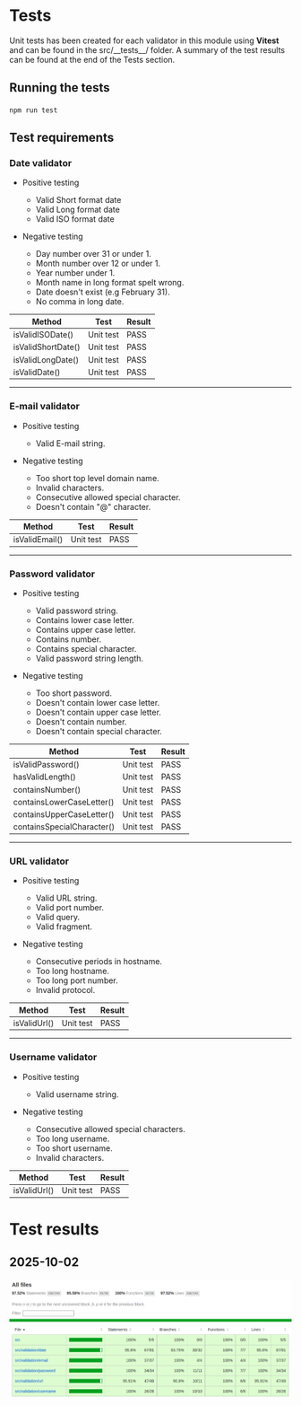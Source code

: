 # Tests

Unit tests has been created for each validator in this module using **Vitest** and can be found in the src/_\_tests__/ folder. A summary of the test results can be found at the end of the Tests section.

## Running the tests

`npm run test`

## Test requirements

### Date validator
 
* Positive testing
  * Valid Short format date
  * Valid Long format date
  * Valid ISO format date

* Negative testing
  * Day number over 31 or under 1.
  * Month number over 12 or under 1.
  * Year number under 1.
  * Month name in long format spelt wrong.
  * Date doesn't exist (e.g February 31).
  * No comma in long date.


| Method | Test | Result |
|---|---|---|
| isValidISODate() | Unit test | PASS |
| isValidShortDate() | Unit test | PASS |
| isValidLongDate() | Unit test | PASS |
| isValidDate() | Unit test | PASS |

---

### E-mail validator
 
* Positive testing
  * Valid E-mail string.


* Negative testing
  * Too short top level domain name.
  * Invalid characters.
  * Consecutive allowed special character.
  * Doesn't contain "@" character.



| Method | Test | Result |
|---|---|---|
| isValidEmail() | Unit test | PASS |

---

### Password validator
 
* Positive testing
  * Valid password string.
  * Contains lower case letter.
  * Contains upper case letter.
  * Contains number.
  * Contains special character.
  * Valid password string length.


* Negative testing
  * Too short password.
  * Doesn't contain lower case letter.
  * Doesn't contain upper case letter.
  * Doesn't contain number.
  * Doesn't contain special character.



| Method | Test | Result |
|---|---|---|
| isValidPassword() | Unit test | PASS |
| hasValidLength() | Unit test | PASS |
| containsNumber() | Unit test | PASS |
| containsLowerCaseLetter() | Unit test | PASS |
| containsUpperCaseLetter() | Unit test | PASS |
| containsSpecialCharacter() | Unit test | PASS |

---

### URL validator
 
* Positive testing
  * Valid URL string.
  * Valid port number.
  * Valid query.
  * Valid fragment.

* Negative testing
  * Consecutive periods in hostname.
  * Too long hostname.
  * Too long port number.
  * Invalid protocol.


| Method | Test | Result |
|---|---|---|
| isValidUrl() | Unit test | PASS |

---

### Username validator
 
* Positive testing
  * Valid username string.

* Negative testing
  * Consecutive allowed special characters.
  * Too long username.
  * Too short username.
  * Invalid characters.


| Method | Test | Result |
|---|---|---|
| isValidUrl() | Unit test | PASS |

# Test results
## 2025-10-02
![Test report 2](images/test-report-2025-10-02.png "Title")


